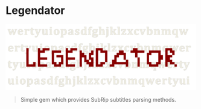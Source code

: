 # Legendator

![Legendator](logo.png)

> Simple gem which provides SubRip subtitles parsing methods.

